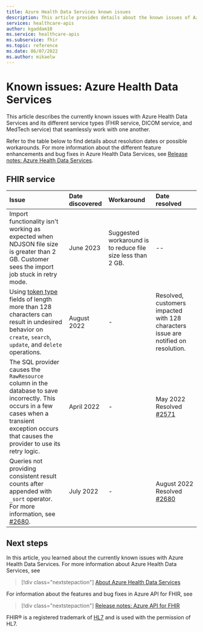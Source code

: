 ```yaml
---
title: Azure Health Data Services known issues
description: This article provides details about the known issues of Azure Health Data Services.
services: healthcare-apis
author: kgaddam10
ms.service: healthcare-apis
ms.subservice: fhir
ms.topic: reference
ms.date: 06/07/2022
ms.author: mikaelw
---
```


# Known issues: Azure Health Data Services

This article describes the currently known issues with Azure Health Data Services and its different service types (FHIR service, DICOM service, and MedTech service) that seamlessly work with one another.

Refer to the table below to find details about resolution dates or possible workarounds. For more information about the different feature enhancements and bug fixes in Azure Health Data Services, see [Release notes: Azure Health Data Services](release-notes.md).

## FHIR service

|Issue | Date discovered | Workaround | Date resolved |
| :------------------------------------- | :------------ | :------------- | :------------- |
|Import functionality isn't working as expected when NDJSON file size is greater than 2 GB. Customer sees the import job stuck in retry mode.| June 2023| Suggested workaround is to reduce file size less than 2 GB.|--|
|Using [token type](https://www.hl7.org/fhir/search.html#token) fields of length more than 128 characters can result in undesired behavior on `create`, `search`, `update`, and `delete` operations.  | August 2022  |-  | Resolved, customers impacted with 128 characters issue are notified on resolution. |
|The SQL provider causes the `RawResource` column in the database to save incorrectly. This occurs in a few cases when a transient exception occurs that causes the provider to use its retry logic. |April 2022 |-|May 2022 Resolved [#2571](https://github.com/microsoft/fhir-server/pull/2571) |
| Queries not providing consistent result counts after appended with `_sort` operator. For more information, see [#2680](https://github.com/microsoft/fhir-server/pull/2680). | July 2022 | -|August 2022 Resolved [#2680](https://github.com/microsoft/fhir-server/pull/2680) |

## Next steps

In this article, you learned about the currently known issues with Azure Health Data Services. For more information about Azure Health Data Services, see

>[!div class="nextstepaction"]
>[About Azure Health Data Services](healthcare-apis-overview.md)

For information about the features and bug fixes in Azure API for FHIR, see

>[!div class="nextstepaction"]
>[Release notes: Azure API for FHIR](./azure-api-for-fhir/release-notes.md)

FHIR&#174; is a registered trademark of [HL7](https://hl7.org/fhir/) and is used with the permission of HL7. 
